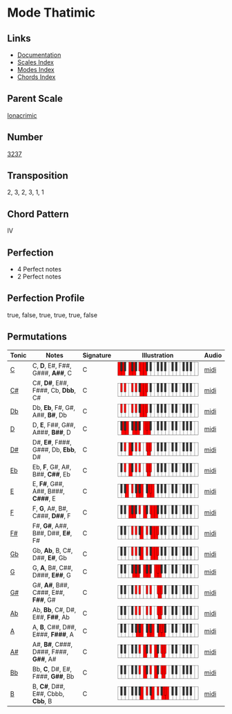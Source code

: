 # Mode Thatimic

## Links

- [Documentation](README.md)
- [Scales Index](Scales.md)
- [Modes Index](Modes.md)
- [Chords Index](Chords.md)

## Parent Scale

[Ionacrimic](ScaleIonacrimic.md)

## Number

[3237](https://ianring.com/musictheory/scales/3237)

## Transposition

2, 3, 2, 3, 1, 1

## Chord Pattern

IV

## Perfection

- 4 Perfect notes
- 2 Perfect notes

## Perfection Profile

true, false, true, true, true, false

## Permutations

| Tonic | Notes | Signature | Illustration | Audio |
|-------|-------|-----------|--------------|-------|
| [C](ModeCNaturalThatimic.md) | C, **D**, E#, F##, G###, **A##**, C | C | ![CNaturalThatimic](ModeCNaturalThatimic.png) | [midi](https://github.com/edipermadi/music/blob/main/docs/ModeCNaturalThatimic.mid?raw=true) |
| [C#](ModeCSharpThatimic.md) | C#, **D#**, E##, F###, Cb, **Dbb**, C# | C | ![CSharpThatimic](ModeCSharpThatimic.png) | [midi](https://github.com/edipermadi/music/blob/main/docs/ModeCSharpThatimic.mid?raw=true) |
| [Db](ModeDFlatThatimic.md) | Db, **Eb**, F#, G#, A##, **B#**, Db | C | ![DFlatThatimic](ModeDFlatThatimic.png) | [midi](https://github.com/edipermadi/music/blob/main/docs/ModeDFlatThatimic.mid?raw=true) |
| [D](ModeDNaturalThatimic.md) | D, **E**, F##, G##, A###, **B##**, D | C | ![DNaturalThatimic](ModeDNaturalThatimic.png) | [midi](https://github.com/edipermadi/music/blob/main/docs/ModeDNaturalThatimic.mid?raw=true) |
| [D#](ModeDSharpThatimic.md) | D#, **E#**, F###, G###, Db, **Ebb**, D# | C | ![DSharpThatimic](ModeDSharpThatimic.png) | [midi](https://github.com/edipermadi/music/blob/main/docs/ModeDSharpThatimic.mid?raw=true) |
| [Eb](ModeEFlatThatimic.md) | Eb, **F**, G#, A#, B##, **C##**, Eb | C | ![EFlatThatimic](ModeEFlatThatimic.png) | [midi](https://github.com/edipermadi/music/blob/main/docs/ModeEFlatThatimic.mid?raw=true) |
| [E](ModeENaturalThatimic.md) | E, **F#**, G##, A##, B###, **C###**, E | C | ![ENaturalThatimic](ModeENaturalThatimic.png) | [midi](https://github.com/edipermadi/music/blob/main/docs/ModeENaturalThatimic.mid?raw=true) |
| [F](ModeFNaturalThatimic.md) | F, **G**, A#, B#, C###, **D##**, F | C | ![FNaturalThatimic](ModeFNaturalThatimic.png) | [midi](https://github.com/edipermadi/music/blob/main/docs/ModeFNaturalThatimic.mid?raw=true) |
| [F#](ModeFSharpThatimic.md) | F#, **G#**, A##, B##, D##, **E#**, F# | C | ![FSharpThatimic](ModeFSharpThatimic.png) | [midi](https://github.com/edipermadi/music/blob/main/docs/ModeFSharpThatimic.mid?raw=true) |
| [Gb](ModeGFlatThatimic.md) | Gb, **Ab**, B, C#, D##, **E#**, Gb | C | ![GFlatThatimic](ModeGFlatThatimic.png) | [midi](https://github.com/edipermadi/music/blob/main/docs/ModeGFlatThatimic.mid?raw=true) |
| [G](ModeGNaturalThatimic.md) | G, **A**, B#, C##, D###, **E##**, G | C | ![GNaturalThatimic](ModeGNaturalThatimic.png) | [midi](https://github.com/edipermadi/music/blob/main/docs/ModeGNaturalThatimic.mid?raw=true) |
| [G#](ModeGSharpThatimic.md) | G#, **A#**, B##, C###, E##, **F##**, G# | C | ![GSharpThatimic](ModeGSharpThatimic.png) | [midi](https://github.com/edipermadi/music/blob/main/docs/ModeGSharpThatimic.mid?raw=true) |
| [Ab](ModeAFlatThatimic.md) | Ab, **Bb**, C#, D#, E##, **F##**, Ab | C | ![AFlatThatimic](ModeAFlatThatimic.png) | [midi](https://github.com/edipermadi/music/blob/main/docs/ModeAFlatThatimic.mid?raw=true) |
| [A](ModeANaturalThatimic.md) | A, **B**, C##, D##, E###, **F###**, A | C | ![ANaturalThatimic](ModeANaturalThatimic.png) | [midi](https://github.com/edipermadi/music/blob/main/docs/ModeANaturalThatimic.mid?raw=true) |
| [A#](ModeASharpThatimic.md) | A#, **B#**, C###, D###, F###, **G##**, A# | C | ![ASharpThatimic](ModeASharpThatimic.png) | [midi](https://github.com/edipermadi/music/blob/main/docs/ModeASharpThatimic.mid?raw=true) |
| [Bb](ModeBFlatThatimic.md) | Bb, **C**, D#, E#, F###, **G##**, Bb | C | ![BFlatThatimic](ModeBFlatThatimic.png) | [midi](https://github.com/edipermadi/music/blob/main/docs/ModeBFlatThatimic.mid?raw=true) |
| [B](ModeBNaturalThatimic.md) | B, **C#**, D##, E##, Cbbb, **Cbb**, B | C | ![BNaturalThatimic](ModeBNaturalThatimic.png) | [midi](https://github.com/edipermadi/music/blob/main/docs/ModeBNaturalThatimic.mid?raw=true) |
